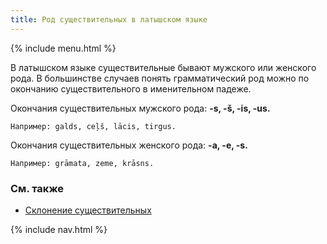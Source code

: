 ```yaml
---
title: Род существительных в латышском языке
---
```


{% include menu.html %}

В латышском языке существительные бывают мужского или женского рода. В большинстве случаев понять грамматический род можно по окончанию существительного в именительном падеже.

Окончания существительных мужского рода: **-s, -š, -is, -us.**

    Например: galds, ceļš, lācis, tirgus.

Окончания существительных женского рода: **-a, -e, -s.**

    Например: grāmata, zeme, krāsns.

### См. также

- [Склонение существительных](../declination)

{% include nav.html %}
